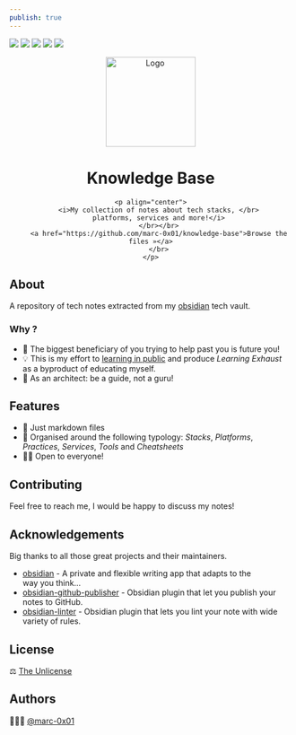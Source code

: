 ```yaml
---
publish: true
---
```



[![](https://img.shields.io/github/contributors/marc-0x01/knowledge-base.png?style=for-the-badge)](https://github.com/marc-0x01/knowledge-base/graphs/contributors) [![](https://img.shields.io/github/stars/marc-0x01/knowledge-base.svg?style=for-the-badge)](https://github.com/marc-0x01/knowledge-base/stargazers) [![](https://img.shields.io/github/license/marc-0x01/knowledge-base.svg?style=for-the-badge)](https://github.com/marc-0x01/knowledge-base/blob/master/LICENSE.txt) [![](https://img.shields.io/badge/-Obsidian-purple.svg?style=for-the-badge&logo=obsidian)](http://www.obsidian.md) [![](https://img.shields.io/badge/-Markdown-green.svg?style=for-the-badge&logo=markdown)]()

<div align="center">
	<a href="https://github.com/marc-0x01/knowledge-base">
	    <img src="https://i.imgur.com/ZwyBvwR.jpeg" alt="Logo" width="160" height="160">
	</a>
	<h1>Knowledge Base</h1>
	
	<p align="center">
		<i>My collection of notes about tech stacks, </br>
		platforms, services and more!</i>
		</br></br>
		<a href="https://github.com/marc-0x01/knowledge-base">Browse the files »</a>
		</br>
	</p>
</div>

## About

A repository of tech notes extracted from my [obsidian](https://obsidian.md/) tech vault. 

### Why ?

* 🔮 The biggest beneficiary of you trying to help past you is future you!
* 💡 This is my effort to [learning in public](https://www.swyx.io/learn-in-public) and produce *Learning Exhaust* as a byproduct of educating myself.
* 🦮 As an architect: be a guide, not a guru! 

## Features

- 📓 Just markdown files
- 🧱 Organised around the following typology: _Stacks_, _Platforms_, _Practices_, _Services_, _Tools_ and _Cheatsheets_
- 🧑‍🏫 Open to everyone!

## Contributing

Feel free to reach me, I would be happy to discuss my notes!

## Acknowledgements

Big thanks to all those great projects and their maintainers.

- [obsidian](https://obsidian.md/) - A private and flexible writing app that adapts to the way you think...
- [obsidian-github-publisher](https://github.com/ObsidianPublisher/obsidian-github-publisher) - Obsidian plugin that let you publish your notes to GitHub.
- [obsidian-linter](https://github.com/platers/obsidian-linter) - Obsidian plugin that lets you lint your note with wide variety of rules.
## License

⚖️ [The Unlicense](./LICENSE)

## Authors

👨🏻‍💻 [@marc-0x01](https://github.com/marc-0x01)
